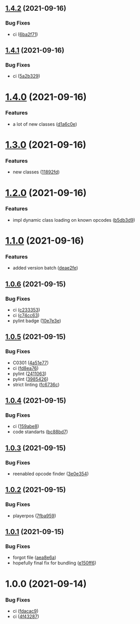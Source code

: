 ## [1.4.2](https://s2.behead.de/git/ffxiv-scapy-layer/compare/v1.4.1...v1.4.2) (2021-09-16)


### Bug Fixes

* ci ([6ba2f71](https://s2.behead.de/git/ffxiv-scapy-layer/commit/6ba2f71cbdb0339c57a9e9422fc1ece97b6b03f5))

## [1.4.1](https://s2.behead.de/git/ffxiv-scapy-layer/compare/v1.4.0...v1.4.1) (2021-09-16)


### Bug Fixes

* ci ([5a2b329](https://s2.behead.de/git/ffxiv-scapy-layer/commit/5a2b329e706465fa783c00bda07f170f720bce76))

# [1.4.0](https://s2.behead.de/git/ffxiv-scapy-layer/compare/v1.3.0...v1.4.0) (2021-09-16)


### Features

* a lot of new classes ([d1a6c0e](https://s2.behead.de/git/ffxiv-scapy-layer/commit/d1a6c0e166435e6be51e3c0733af4041a7ccdcc5))

# [1.3.0](https://s2.behead.de/git/ffxiv-scapy-layer/compare/v1.2.0...v1.3.0) (2021-09-16)


### Features

* new classes ([11892fd](https://s2.behead.de/git/ffxiv-scapy-layer/commit/11892fd85e33eba914751d34e7d8cde27d64e255))

# [1.2.0](https://s2.behead.de/git/ffxiv-scapy-layer/compare/v1.1.0...v1.2.0) (2021-09-16)


### Features

* impl dynamic class loading on known opcodes ([b5db3d9](https://s2.behead.de/git/ffxiv-scapy-layer/commit/b5db3d995158da7644ec811d007e9b44fa4bc6ef))

# [1.1.0](https://s2.behead.de/git/ffxiv-scapy-layer/compare/v1.0.6...v1.1.0) (2021-09-16)


### Features

* added version batch ([deae2fe](https://s2.behead.de/git/ffxiv-scapy-layer/commit/deae2fe9abc7c5de295f507543de79b1d81f636a))

## [1.0.6](https://s2.behead.de/git/ffxiv-scapy-layer/compare/v1.0.5...v1.0.6) (2021-09-15)


### Bug Fixes

* ci ([c233353](https://s2.behead.de/git/ffxiv-scapy-layer/commit/c233353fbb98ef9425e17692b79020cdff6e70c0))
* ci ([c74cc63](https://s2.behead.de/git/ffxiv-scapy-layer/commit/c74cc636134ae081d80f19c982df144b1a874269))
* pylint badge ([10e7e3e](https://s2.behead.de/git/ffxiv-scapy-layer/commit/10e7e3e5f6c8cb6c63f96b597492075e0fa17733))

## [1.0.5](https://s2.behead.de/git/ffxiv-scapy-layer/compare/v1.0.4...v1.0.5) (2021-09-15)


### Bug Fixes

* C0301 ([4a51e77](https://s2.behead.de/git/ffxiv-scapy-layer/commit/4a51e775af248763f5b4eb0eef5eaeca40562944))
* ci ([fd8ea76](https://s2.behead.de/git/ffxiv-scapy-layer/commit/fd8ea76140ad463fc49f62946b293f17dd0c3543))
* pylint ([2411063](https://s2.behead.de/git/ffxiv-scapy-layer/commit/2411063b25ca0813c3fe47dd6385c80e386e4a55))
* pylint ([3985426](https://s2.behead.de/git/ffxiv-scapy-layer/commit/3985426044b0b86aa12dc47bca10650aa5f67760))
* strict linting ([fc6736c](https://s2.behead.de/git/ffxiv-scapy-layer/commit/fc6736cbb5a4d49c2352f0cab1beea7827d9f7b1))

## [1.0.4](https://s2.behead.de/git/ffxiv-scapy-layer/compare/v1.0.3...v1.0.4) (2021-09-15)


### Bug Fixes

* ci ([159abe8](https://s2.behead.de/git/ffxiv-scapy-layer/commit/159abe849828863d6118ad4f78879d6954a3e81c))
* code standarts ([bc88bd7](https://s2.behead.de/git/ffxiv-scapy-layer/commit/bc88bd78c435cd99d692e69980b294761e7667a5))

## [1.0.3](https://s2.behead.de/git/ffxiv-scapy-layer/compare/v1.0.2...v1.0.3) (2021-09-15)


### Bug Fixes

* reenabled opcode finder ([3e0e354](https://s2.behead.de/git/ffxiv-scapy-layer/commit/3e0e35435e5c9b32a2e5c9309273a9d46f843f2d))

## [1.0.2](https://s2.behead.de/git/ffxiv-scapy-layer/compare/v1.0.1...v1.0.2) (2021-09-15)


### Bug Fixes

* playerpos ([7fba959](https://s2.behead.de/git/ffxiv-scapy-layer/commit/7fba959c8a48253adf2dd0e7f570f8cacb1eba19))

## [1.0.1](https://s2.behead.de/git/ffxiv-scapy-layer/compare/v1.0.0...v1.0.1) (2021-09-15)


### Bug Fixes

* forgot file ([aea8e6a](https://s2.behead.de/git/ffxiv-scapy-layer/commit/aea8e6aa7a32d74e250a3106b4c17dace406a224))
* hopefully final fix for bundling ([e150ff6](https://s2.behead.de/git/ffxiv-scapy-layer/commit/e150ff630c66fd8ca2fa8132fc82332e360b834a))

# 1.0.0 (2021-09-14)


### Bug Fixes

* ci ([fdacac9](https://s2.behead.de/git/ffxiv-scapy-layer/commit/fdacac935fc56b91d6f00675c0f462508456d4ef))
* ci ([4f43287](https://s2.behead.de/git/ffxiv-scapy-layer/commit/4f432878f39cccb264a9d9ecf9b1c289200d10b3))
